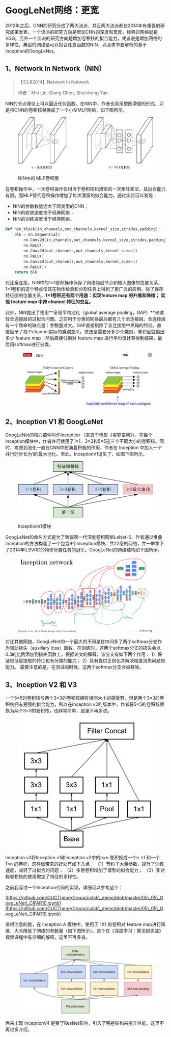 # GoogLeNet网络：更宽

2012年之后，CNN的研究分成了两大流派，并且两大流派都在2014年有重要的研究成果发表。一个流派的研究方向是增加CNN的深度和宽度，经典的网络就是VGG。另外一个流派的研究方向是增加卷积核的拟合能力，或者说是增加网络的多样性，典型的网络是可以拟合任意函数的NIN，以及本节要解析的基于Inception的GoogLeNet。

## 1、Network In Network（NIN）

> 【ICLR2014】Network In Network
>
> 作者：Min Lin, Qiang Chen, Shuicheng Yan

NIN的节点理论上可以逼近任何函数。在NIN中，作者也采用整图滑窗的形式，只是将CNN的卷积核替换成了一个小型MLP网络，如下图所示。

<figure><img src="../.gitbook/assets/8b6f8118ca09451e49bd7f44f13e3f95.jpg" alt=""><figcaption><p>NIN中的 MLP卷积层</p></figcaption></figure>

在卷积操作中，一次卷积操作仅相当于卷积核和滑窗的一次矩阵乘法，其拟合能力有限。而MLP替代卷积操作增加了每次滑窗的拟合能力。通过实验可以发现：&#x20;

* NIN的参数数量远大于同类型的CNN；
* NIN的收敛速度快于经典网络；
* NIN的训练速度慢于经典网络。

```python
def nin_block(in_channels,out_channels,kernel_size,strides,padding):
    blk = nn.Sequential(
        nn.Conv2d(in_channels,out_channels,kernel_size,strides,padding)
        nn.ReLU()
        nn.Conv2d(out_channels,out_channels,kernel_size=1)
        nn.ReLU()
        nn.Conv2d(out_channels,out_channels,kernel_size=1)
        nn.ReLU())
    return blk    
```

对比全连接，NIN中的1×1卷积操作保存了网络隐层节点和输入图像的位置关系，1×1卷积的这个特点使其在物体检测和分割任务上得到了更广泛的应用。除了保存特征图的位置关系，**1×1卷积还有两个用途：实现feature map 的升维和降维； 实现 feature map 中跨 channel 特征的交互。**

此外，NIN提出了使用**全局平均池化（global average pooling，GAP）**来减轻全连接层的过拟合问题。之前用于分类的网络最后都有几个全连接层。全连接层有一个致命的缺点是：参数量过大。GAP直接剔除了全连接层中黑箱的特征，直接赋予了每个channel实际的类别意义。做法是需要分多少个类别，卷积层就输出多少 feature map；然后直接分别对 feature map 进行平均值计算得到结果，最后用softmax进行分类。

<figure><img src="../.gitbook/assets/20170827203406718.jpg" alt=""><figcaption></figcaption></figure>

## 2、Inception V1 和 GoogLeNet

GoogLeNet的核心部件叫作Inception （来自于电影《盗梦空间》）。在每个Inception模块中，作者并行使用了1×1、3×3和5×5这三个不同大小的卷积核。同时，考虑到池化一直在CNN中扮演着积极的作用，作者在 Inception 中加入一个并行的步长为1的最大池化。至此，InceptionV1诞生了，如图下图所示。

<figure><img src="../.gitbook/assets/5e7a34f167af40d43403f934ccea4e9f.jpg" alt=""><figcaption><p>InceptionV1模块</p></figcaption></figure>

GoogLeNet的命名方式是为了致敬第一代深度卷积网络LeNet-5，作者通过堆叠Inception的方法构造了一个包含9个Inception模块、共22层的网络，并一举拿下了2014年ILSVRC的物体分类任务的冠军。GoogLeNet的网络结构如下图所示。

<figure><img src="../.gitbook/assets/20200224215358624.png" alt=""><figcaption></figcaption></figure>

对比其他网络，GoogLeNet的一个最大的不同是在中间多了两个softmax分支作为辅助损失（auxiliary loss）函数。在训练时，这两个softmax分支的损失会以0.3的比例添加到损失函数上。根据论文的解释，该分支有如下两个作用： 1）保证较低层提取的特征也有分类的能力； 2）具有提供正则化并解决梯度消失问题的能力。 需要注意的是，在测试的时候，这两个softmax分支会被移除。&#x20;

## 3、Inception V2 和 V3

一个5×5的卷积核与两个3×3的卷积核拥有相同大小的感受野，但是两个3×3的卷积核拥有更强的拟合能力，所以在Inception v2的版本中，作者将5×5的卷积核替换为两个3×3的卷积核，也非常简单，这里不再多说。

<figure><img src="../.gitbook/assets/微信截图_20230123190550.jpg" alt=""><figcaption></figcaption></figure>

Inception v3将Inception v1和Inception v2中的n×n 卷积换成一个n ×1 和一个1×n 的卷积，这样做带来的好处有如下几点： （1）节约了大量参数，提升了训练速度，减轻了过拟合的问题； （2）多层卷积增加了模型的拟合能力； （3）非对称卷积核的使用增加了特征的多样性。

之前我写过一个Inception代码的实现，详细可以参考这个：

[https://github.com/OUCTheoryGroup/colab\_demo/blob/master/05\_05\_GoogLeNet\_CIFAR10.ipynb](https://github.com/OUCTheoryGroup/colab\_demo/blob/master/05\_05\_GoogLeNet\_CIFAR10.ipynb)

值得注意的是，在 Inception A 模块中，使用了 1X1 的卷积对 feature map进行降维，大大降低了网络的参数量（如下图所示）。这个在《深度学习：算法到实战》视频课程中有详细的解释，这里不再多说。

<figure><img src="../.gitbook/assets/微信截图_20230123191137.jpg" alt=""><figcaption></figcaption></figure>

后来出现 InceptionV4 是受了ResNet影响，引入了残差结构来提升性能。这里不再过多介绍。
